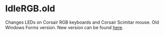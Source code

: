 # IdleRGB.old

Changes LEDs on Corsair RGB keyboards and Corsair Scimitar mouse. Old Windows Forms version. New version can be found [here](https://github.com/teug91/IdleRGB).
